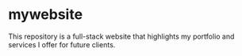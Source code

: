 # mywebsite
This repository is a full-stack website that highlights my portfolio and services I offer for future clients.
